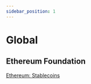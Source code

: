 ```yaml
---
sidebar_position: 1
---
```


# Global 

## Ethereum Foundation 

[Ethereum: Stablecoins](https://ethereum.org/stablecoins/) 

